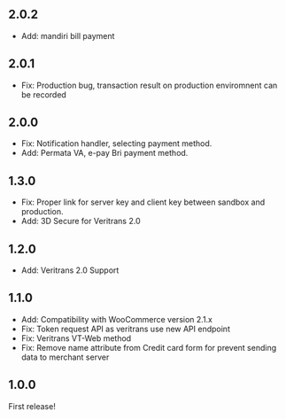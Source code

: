 2.0.2
-----
- Add: mandiri bill payment

2.0.1
-----
- Fix: Production bug, transaction result on production enviromnent can be recorded

2.0.0
-----
- Fix: Notification handler, selecting payment method.
- Add: Permata VA, e-pay Bri payment method.

1.3.0
-----
- Fix: Proper link for server key and client key between sandbox and production.
- Add: 3D Secure for Veritrans 2.0

1.2.0
-----
- Add: Veritrans 2.0 Support

1.1.0
-----
- Add: Compatibility with WooCommerce version 2.1.x
- Fix: Token request API as veritrans use new API endpoint
- Fix: Veritrans VT-Web method
- Fix: Remove name attribute from Credit card form for prevent sending data to merchant server

1.0.0
-----
First release!